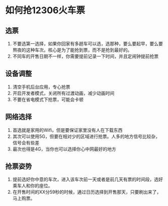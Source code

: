 # 如何抢12306火车票

## 选票

1. 不要选第一选择，如果你回家有多趟车可以选，选那种，要么要起早，要么要熬夜的这种车次。核心是为了能抢到票，而不是抢到最好的。
2. 不同车的开售日期不一样，你需要提前记录一下时间，并且定闹钟提前抢票

## 设备调整

1. 清空手机后台应用，专心抢票
2. 开启开发者模式，关闭所有过渡动画，减少动画时间
3. 不要在省电模式下抢票，可能会卡顿

## 网络选择

1. 首选就是家用的Wifi，但是要保证家里没有人在下载东西
2. 其次可以使用5G，但要在相对少的区域进行抢票。人多的地方信号比较杂，信号会有些差
3. 最次也得是4G，当你也可以选择你心中网最好的地方

## 抢票姿势

1. 提前选好你中意的车次，进入该车次前一天或者是前几天有票的时间段，选好乘车人和你的座位。
2. 在开售时间的XX分59秒的时候，通过日历选择到开售那天，只要刷出来了，马上购票。
